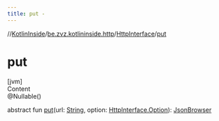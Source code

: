 ```yaml
---
title: put -
---
```

//[KotlinInside](../../index.md)/[be.zvz.kotlininside.http](../index.md)/[HttpInterface](index.md)/[put](put.md)



# put  
[jvm]  
Content  
@Nullable()  
  
abstract fun [put](put.md)(url: [String](https://docs.oracle.com/javase/7/docs/api/java/lang/String.html), option: [HttpInterface.Option](-option/index.md)): [JsonBrowser](../../be.zvz.kotlininside.json/-json-browser/index.md)  



